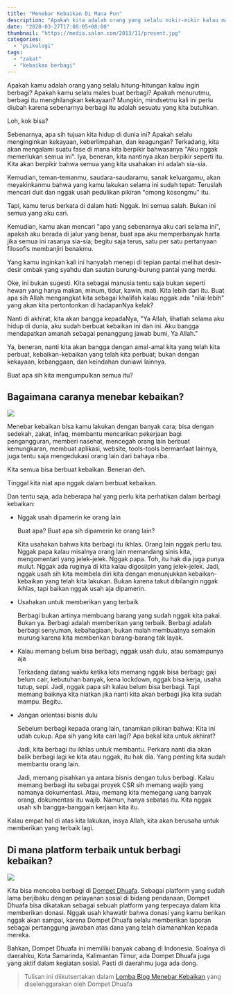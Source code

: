```yaml
---
title: "Menebar Kebaikan Di Mana Pun"
description: "Apakah kita adalah orang yang selalu mikir-mikir kalau mau berbuat baik?"
date: "2020-03-27T17:00:05+08:00"
thumbnail: "https://media.salon.com/2013/11/present.jpg"
categories:
  - "psikologi"
tags:
  - "zakat"
  - "kebaikan berbagi"
---
```


Apakah kamu adalah orang yang selalu hitung-hitungan kalau ingin berbagi? Apakah kamu selalu males buat berbagi? Apakah menurutmu, berbagi itu menghilangkan kekayaan? Mungkin, mindsetmu kali ini perlu diubah karena sebenarnya berbagi itu adalah sesuatu yang kita butuhkan.

Loh, kok bisa?

Sebenarnya, apa sih tujuan kita hidup di dunia ini? Apakah selalu menginginkan kekayaan, keberlimpahan, dan keagungan? Terkadang, kita akan mengalami suatu fase di mana kita berpikir bahwasanya "Aku nggak memerlukan semua ini". Iya, beneran, kita nantinya akan berpikir seperti itu. Kita akan berpikir bahwa semua yang kita usahakan ini adalah sia-sia.

Kemudian, teman-temanmu, saudara-saudaramu, sanak keluargamu, akan meyakinkanmu bahwa yang kamu lakukan selama ini sudah tepat: Teruslah mencari duit dan nggak usah pedulikan pikiran "omong kosongmu" itu. 

Tapi, kamu terus berkata di dalam hati: Nggak. Ini semua salah. Bukan ini semua yang aku cari.

Kemudian, kamu akan mencari "apa yang sebenarnya aku cari selama ini", apakah aku berada di jalur yang benar, buat apa aku memperbanyak harta jika semua ini rasanya sia-sia; begitu saja terus, satu per satu pertanyaan filosofis membanjiri benakmu.

Yang kamu inginkan kali ini hanyalah menepi di tepian pantai melihat desir-desir ombak yang syahdu dan sautan burung-burung pantai yang merdu.

Oke, ini bukan sugesti. Kita sebagai manusia tentu saja bukan seperti hewan yang hanya makan, minum, tidur, kawin, mati. Kita lebih dari itu. Buat apa sih Allah mengangkat kita sebagai khalifah kalau nggak ada "nilai lebih" yang akan kita pertontonkan di hadapanNya kelak?

Nanti di akhirat, kita akan bangga kepadaNya, "Ya Allah, lihatlah selama aku hidup di dunia, aku sudah berbuat kebaikan ini dan ini. Aku bangga mendapatkan amanah sebagai penanggung jawab bumi, Ya Allah."

Ya, beneran, nanti kita akan bangga dengan amal-amal kita yang telah kita perbuat, kebaikan-kebaikan yang telah kita perbuat; bukan dengan kekayaan, kebanggaan, dan keindahan duniawi lainnya.

Buat apa sih kita mengumpulkan semua itu?

## Bagaimana caranya menebar kebaikan?

![](https://themananddaisies.files.wordpress.com/2013/01/all_that_i_have_to_give___by_surrealiseme.jpg)

Menebar kebaikan bisa kamu lakukan dengan banyak cara; bisa dengan sedekah, zakat, infaq, membantu mencarikan pekerjaan bagi pengangguran, memberi nasehat, mencegah orang lain berbuat kemungkaran, membuat aplikasi, website, tools-tools bermanfaat lainnya, juga tentu saja mengedukasi orang lain dari bahaya riba.

Kita semua bisa berbuat kebaikan. Beneran deh.

Tinggal kita niat apa nggak dalam berbuat kebaikan.

Dan tentu saja, ada beberapa hal yang perlu kita perhatikan dalam berbagi kebaikan:

- Nggak usah dipamerin ke orang lain

	Buat apa? Buat apa sih dipamerin ke orang lain?

	Kita usahakan bahwa kita berbagi itu ikhlas. Orang lain nggak perlu tau. Nggak papa kalau misalnya orang lain memandang sinis kita, mengomentari yang jelek-jelek. Nggak papa. Toh, itu hak dia juga punya mulut. Nggak ada ruginya di kita kalau digosiipin yang jelek-jelek. Jadi, nggak usah sih kita membela diri kita dengan menunjukkan kebaikan-kebaikan yang telah kita lakukan. Bukan karena takut dibilangin nggak ikhlas, tapi baikan nggak usah aja dipamerin.

- Usahakan untuk memberikan yang terbaik

	Berbagi bukan artinya membuang barang yang sudah nggak kita pakai. Bukan ya. Berbagi adalah memberikan yang terbaik. Berbagi adalah berbagi senyuman, kebahagiaan, bukan malah membuatnya semakin murung karena kita memberikan barang-barang tak layak.

- Kalau memang belum bisa berbagi, nggak usah dulu, atau semampunya aja

	Terkadang datang waktu ketika kita memang nggak bisa berbagi; gaji belum cair, kebutuhan banyak, kena lockdown, nggak bisa kerja, usaha tutup, sepi. Jadi, nggak papa sih kalau belum bisa berbagi. Tapi memang baiknya kita niatkan jika nanti kita akan berbagi jika kita sudah mampu. Begitu.

- Jangan orientasi bisnis dulu

	Sebelum berbagi kepada orang lain, tanamkan pikiran bahwa: Kita ini udah cukup. Apa sih yang kita cari lagi? Apa bekal kita untuk akhirat?

	Jadi, kita berbagi itu ikhlas untuk membantu. Perkara nanti dia akan balik berbagi lagi ke kita atau nggak, itu hak dia. Yang penting kita sudah membantu orang lain.

	Jadi, memang pisahkan ya antara bisnis dengan tulus berbagi. Kalau memang berbagi itu sebagai proyek CSR sih memang wajib yang namanya dokumentasi. Atau, memang kita memegang uang banyak orang, dokumentasi itu wajib. Namun, hanya sebatas itu. Kita nggak usah sih bangga-banggain kerjaan kita itu.

Kalau empat hal di atas kita lakukan, insya Allah, kita akan berusaha untuk memberikan yang terbaik lagi.

## Di mana platform terbaik untuk berbagi kebaikan?

![](https://apriliasantoso.files.wordpress.com/2019/04/dompet-dhuafa-2.png?w=820)

Kita bisa mencoba berbagi di [Dompet Dhuafa](https://donasi.dompetdhuafa.org/). Sebagai platform yang sudah lama berjibaku dengan pelayanan sosial di bidang pendanaan, Dompet Dhuafa bisa dikatakan sebagai sebuah platform yang terpecaya dalam kita memberikan donasi. Nggak usah khawatir bahwa donasi yang kamu berikan nggak akan sampai, karena Dompet Dhuafa selalu memberikan laporan sebagai pertanggung jawaban atas dana yang telah diamanahkan kepada mereka.

Bahkan, Dompet Dhuafa ini memiliki banyak cabang di Indonesia. Soalnya di daerahku, Kota Samarinda, Kalimantan Timur, ada Dompet Dhuafa juga yang aktif dalam kegiatan sosial. Pasti di daerahmu juga ada dong.

> Tulisan ini diikutsertakan dalam [Lomba Blog Menebar Kebaikan](https://donasi.dompetdhuafa.org/lombablog/) yang diselenggarakan oleh Dompet Dhuafa
